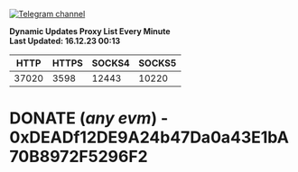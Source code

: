 [![Telegram channel](https://img.shields.io/endpoint?url=https://runkit.io/damiankrawczyk/telegram-badge/branches/master?url=https://t.me/n4z4v0d)](https://t.me/n4z4v0d) 

**Dynamic Updates Proxy List Every Minute**  
**Last Updated: 16.12.23 00:13**

| HTTP        | HTTPS        | SOCKS4        | SOCKS5        |
|-------------|--------------|---------------|---------------|
| 37020 | 3598 | 12443 | 10220 |


# DONATE (_any evm_) - 0xDEADf12DE9A24b47Da0a43E1bA70B8972F5296F2
